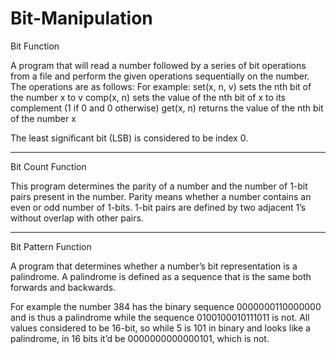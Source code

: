 # Bit-Manipulation


Bit Function
 
A program that will read a number followed by a series of bit operations from a file and 
perform the given operations sequentially on the number.
The operations are as follows:
For example:
set(x, n, v) sets the nth bit of the number x to v
comp(x, n) sets the value of the nth bit of x to its complement (1 if 0 and 0 otherwise)
get(x, n) returns the value of the nth bit of the number x

The least significant bit (LSB) is considered to be index 0.

-------------------------------------------------------------------------------------------------------------------

Bit Count Function

This program determines the parity of a number and the number of 1-bit pairs present in the number. 
Parity means whether a number contains an even or odd number of 1-bits. 
1-bit pairs are defined by two adjacent 1’s without overlap with other pairs.


-------------------------------------------------------------------------------------------------------------------

Bit Pattern Function

A program that determines whether a number’s bit representation is a palindrome.
A palindrome is defined as a sequence that is the same both forwards and backwards.

For example the number 384 has the binary sequence 0000000110000000 and 
is thus a palindrome while the sequence 0100100010111011 is not. 
 All values considered to be  16-bit, so while 5 is 101 in binary and 
looks like a palindrome, in 16 bits it’d be 0000000000000101, which is not.


